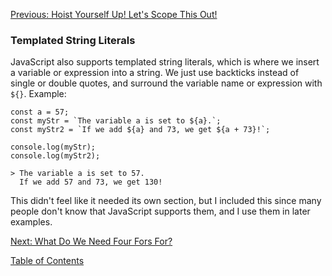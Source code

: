 [Previous: Hoist Yourself Up! Let's Scope This Out!](6-hoisting-and-scope.md)

### Templated String Literals
JavaScript also supports templated string literals, which is where we insert a variable or expression into a string. We just use backticks instead of single or double quotes, and surround the variable name or expression with `${}`.
Example:
```
const a = 57;
const myStr = `The variable a is set to ${a}.`;
const myStr2 = `If we add ${a} and 73, we get ${a + 73}!`;

console.log(myStr);
console.log(myStr2);
```
```
> The variable a is set to 57.
  If we add 57 and 73, we get 130!
```

This didn't feel like it needed its own section, but I included this since many people don't know that JavaScript supports them, and I use them in later examples.

[Next: What Do We Need Four Fors For?](8-for.md)

[Table of Contents](0-intro.md)
